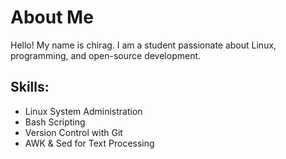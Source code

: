 # About Me

Hello! My name is chirag.
I am a student passionate about Linux, programming, and open-source development. 

## Skills:
- Linux System Administration
- Bash Scripting
- Version Control with Git
- AWK & Sed for Text Processing


